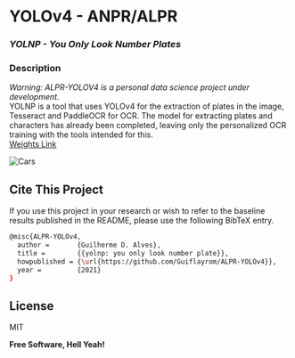 <h1 class="code-line" data-line-start=0 data-line-end=1 ><a id="YOLOv4__ANPRALPR_0"></a>YOLOv4 - ANPR/ALPR</h1>
<h3 class="code-line" data-line-start=1 data-line-end=2 ><a id="_YOLNP__You_Only_Look_Number_Plates__1"></a><em>YOLNP - You Only Look Number Plates</em></h6>
<h3 class="code-line" data-line-start=3 data-line-end=4 ><a id="Description_3"></a>Description</h3>
<p class="has-line-data" data-line-start="4" data-line-end="6"><em>Warning: ALPR-YOLOV4 is a personal data science project under development.</em><br>
YOLNP is a tool that uses YOLOv4 for the extraction of plates in the image, Tesseract and PaddleOCR for OCR. The model for extracting plates and characters has already been completed, leaving only the personalized OCR training with the tools intended for this. <br><a href="https://drive.google.com/drive/folders/1IH1lOXqRhUA_iaxbYrO-cnpN6CJJdTyj?usp=sharing">Weights Link</a></p>

<p class="has-line-data" data-line-start="7" data-line-end="8"><img src="https://i.imgur.com/YhQN8ST.png" alt="Cars"></p>

<h2 class="code-line" data-line-start=38 data-line-end=39 ><a id="License_38"></a>Cite This Project</h2>

If you use this project in your research or wish to refer to the baseline results published in the README, please use the following BibTeX entry.

```bash
@misc{ALPR-YOLOv4,
  author =       {Guilherme D. Alves},
  title =        {{yolnp: you only look number plate}},
  howpublished = {\url{https://github.com/Guiflayrom/ALPR-YOLOv4}},
  year =         {2021}
}
```

<h2 class="code-line" data-line-start=38 data-line-end=39 ><a id="License_38"></a>License</h2>
<p class="has-line-data" data-line-start="40" data-line-end="41">MIT</p>
<p class="has-line-data" data-line-start="42" data-line-end="43"><strong>Free Software, Hell Yeah!</strong></p>
